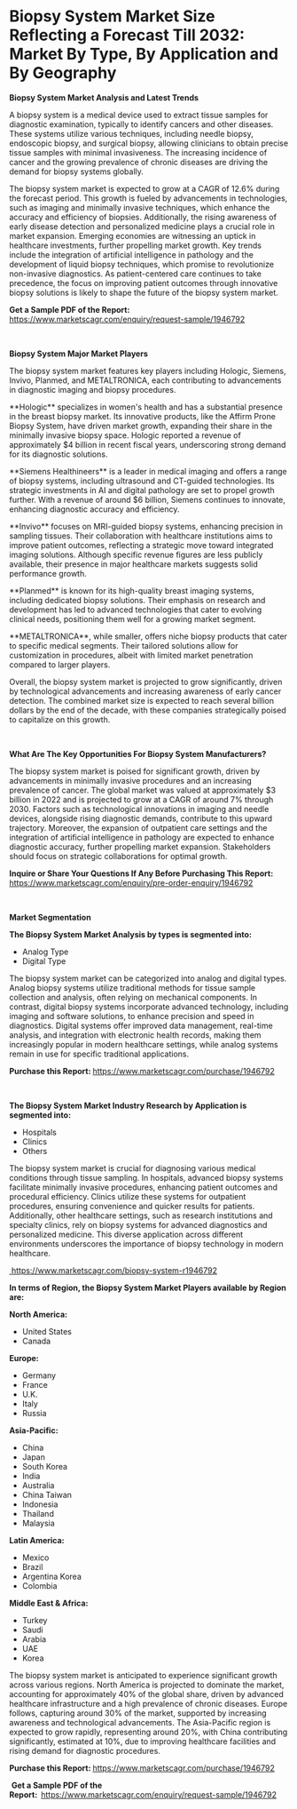 <p><h1>Biopsy System Market Size Reflecting a Forecast Till 2032: Market By Type, By Application and By Geography</h1></p><p><strong>Biopsy System Market Analysis and Latest Trends</strong></p>
<p><p>A biopsy system is a medical device used to extract tissue samples for diagnostic examination, typically to identify cancers and other diseases. These systems utilize various techniques, including needle biopsy, endoscopic biopsy, and surgical biopsy, allowing clinicians to obtain precise tissue samples with minimal invasiveness. The increasing incidence of cancer and the growing prevalence of chronic diseases are driving the demand for biopsy systems globally.</p><p>The biopsy system market is expected to grow at a CAGR of 12.6% during the forecast period. This growth is fueled by advancements in technologies, such as imaging and minimally invasive techniques, which enhance the accuracy and efficiency of biopsies. Additionally, the rising awareness of early disease detection and personalized medicine plays a crucial role in market expansion. Emerging economies are witnessing an uptick in healthcare investments, further propelling market growth. Key trends include the integration of artificial intelligence in pathology and the development of liquid biopsy techniques, which promise to revolutionize non-invasive diagnostics. As patient-centered care continues to take precedence, the focus on improving patient outcomes through innovative biopsy solutions is likely to shape the future of the biopsy system market.</p></p>
<p><strong>Get a Sample PDF of the Report:&nbsp;</strong> <a href="https://www.marketscagr.com/enquiry/request-sample/1946792?utm_campaign=3454&utm_medium=2&utm_source=Github&utm_content=ia&utm_term=13042025&utm_id=biopsy-system">https://www.marketscagr.com/enquiry/request-sample/1946792</a></p>
<p>&nbsp;</p>
<p><strong>Biopsy System Major Market Players</strong></p>
<p><p>The biopsy system market features key players including Hologic, Siemens, Invivo, Planmed, and METALTRONICA, each contributing to advancements in diagnostic imaging and biopsy procedures.</p><p>**Hologic** specializes in women's health and has a substantial presence in the breast biopsy market. Its innovative products, like the Affirm Prone Biopsy System, have driven market growth, expanding their share in the minimally invasive biopsy space. Hologic reported a revenue of approximately $4 billion in recent fiscal years, underscoring strong demand for its diagnostic solutions.</p><p>**Siemens Healthineers** is a leader in medical imaging and offers a range of biopsy systems, including ultrasound and CT-guided technologies. Its strategic investments in AI and digital pathology are set to propel growth further. With a revenue of around $6 billion, Siemens continues to innovate, enhancing diagnostic accuracy and efficiency.</p><p>**Invivo** focuses on MRI-guided biopsy systems, enhancing precision in sampling tissues. Their collaboration with healthcare institutions aims to improve patient outcomes, reflecting a strategic move toward integrated imaging solutions. Although specific revenue figures are less publicly available, their presence in major healthcare markets suggests solid performance growth.</p><p>**Planmed** is known for its high-quality breast imaging systems, including dedicated biopsy solutions. Their emphasis on research and development has led to advanced technologies that cater to evolving clinical needs, positioning them well for a growing market segment.</p><p>**METALTRONICA**, while smaller, offers niche biopsy products that cater to specific medical segments. Their tailored solutions allow for customization in procedures, albeit with limited market penetration compared to larger players.</p><p>Overall, the biopsy system market is projected to grow significantly, driven by technological advancements and increasing awareness of early cancer detection. The combined market size is expected to reach several billion dollars by the end of the decade, with these companies strategically poised to capitalize on this growth.</p></p>
<p>&nbsp;</p>
<p><strong>What Are The Key Opportunities For Biopsy System Manufacturers?</strong></p>
<p><p>The biopsy system market is poised for significant growth, driven by advancements in minimally invasive procedures and an increasing prevalence of cancer. The global market was valued at approximately $3 billion in 2022 and is projected to grow at a CAGR of around 7% through 2030. Factors such as technological innovations in imaging and needle devices, alongside rising diagnostic demands, contribute to this upward trajectory. Moreover, the expansion of outpatient care settings and the integration of artificial intelligence in pathology are expected to enhance diagnostic accuracy, further propelling market expansion. Stakeholders should focus on strategic collaborations for optimal growth.</p></p>
<p><strong>Inquire or Share Your Questions If Any Before Purchasing This Report:</strong> <a href="https://www.marketscagr.com/enquiry/pre-order-enquiry/1946792?utm_campaign=3454&utm_medium=2&utm_source=Github&utm_content=ia&utm_term=13042025&utm_id=biopsy-system">https://www.marketscagr.com/enquiry/pre-order-enquiry/1946792</a></p>
<p>&nbsp;</p>
<p><strong>Market Segmentation</strong></p>
<p><strong>The Biopsy System Market Analysis by types is segmented into:</strong></p>
<p><ul><li>Analog Type</li><li>Digital Type</li></ul></p>
<p><p>The biopsy system market can be categorized into analog and digital types. Analog biopsy systems utilize traditional methods for tissue sample collection and analysis, often relying on mechanical components. In contrast, digital biopsy systems incorporate advanced technology, including imaging and software solutions, to enhance precision and speed in diagnostics. Digital systems offer improved data management, real-time analysis, and integration with electronic health records, making them increasingly popular in modern healthcare settings, while analog systems remain in use for specific traditional applications.</p></p>
<p><strong>Purchase this Report:&nbsp;</strong><a href="https://www.marketscagr.com/purchase/1946792?utm_campaign=3454&utm_medium=2&utm_source=Github&utm_content=ia&utm_term=13042025&utm_id=biopsy-system">https://www.marketscagr.com/purchase/1946792</a></p>
<p>&nbsp;</p>
<p><strong>The Biopsy System Market Industry Research by Application is segmented into:</strong></p>
<p><ul><li>Hospitals</li><li>Clinics</li><li>Others</li></ul></p>
<p><p>The biopsy system market is crucial for diagnosing various medical conditions through tissue sampling. In hospitals, advanced biopsy systems facilitate minimally invasive procedures, enhancing patient outcomes and procedural efficiency. Clinics utilize these systems for outpatient procedures, ensuring convenience and quicker results for patients. Additionally, other healthcare settings, such as research institutions and specialty clinics, rely on biopsy systems for advanced diagnostics and personalized medicine. This diverse application across different environments underscores the importance of biopsy technology in modern healthcare.</p></p>
<p><a href="https://www.marketscagr.com/biopsy-system-r1946792?utm_campaign=3454&utm_medium=2&utm_source=Github&utm_content=ia&utm_term=13042025&utm_id=biopsy-system">&nbsp;https://www.marketscagr.com/biopsy-system-r1946792</a></p>
<p><strong>In terms of Region, the Biopsy System Market Players available by Region are:</strong></p>
<p>
    <p> <strong> North America: </strong>
        <ul>
            <li>United States</li>
            <li>Canada</li>
        </ul>
        </p> 
    <p> <strong> Europe: </strong>
        <ul>
            <li>Germany</li>
            <li>France</li>
            <li>U.K.</li>
            <li>Italy</li>
            <li>Russia</li>
        </ul>
        </p> 
    <p> <strong> Asia-Pacific: </strong>
        <ul>
            <li>China</li>
            <li>Japan</li>
            <li>South Korea</li>
            <li>India</li>
            <li>Australia</li>
            <li>China Taiwan</li>
            <li>Indonesia</li>
            <li>Thailand</li>
            <li>Malaysia</li>
        </ul>
        </p> 
    <p> <strong> Latin America: </strong>
        <ul>
            <li>Mexico</li>
            <li>Brazil</li>
            <li>Argentina Korea</li>
            <li>Colombia</li>
        </ul>
        </p> 
    <p> <strong> Middle East & Africa: </strong>
        <ul>
            <li>Turkey</li>
            <li>Saudi</li>
            <li>Arabia</li>
            <li>UAE</li>
            <li>Korea</li>
        </ul>
    </p>
    </p>
<p><p>The biopsy system market is anticipated to experience significant growth across various regions. North America is projected to dominate the market, accounting for approximately 40% of the global share, driven by advanced healthcare infrastructure and a high prevalence of chronic diseases. Europe follows, capturing around 30% of the market, supported by increasing awareness and technological advancements. The Asia-Pacific region is expected to grow rapidly, representing around 20%, with China contributing significantly, estimated at 10%, due to improving healthcare facilities and rising demand for diagnostic procedures.</p></p>
<p><strong>Purchase this Report: </strong><a href="https://www.marketscagr.com/purchase/1946792?utm_campaign=3454&utm_medium=2&utm_source=Github&utm_content=ia&utm_term=13042025&utm_id=biopsy-system">https://www.marketscagr.com/purchase/1946792</a></p>
<p>&nbsp;<strong>Get a Sample PDF of the Report:&nbsp;&nbsp;</strong><a href="https://www.marketscagr.com/enquiry/request-sample/1946792?utm_campaign=3454&utm_medium=2&utm_source=Github&utm_content=ia&utm_term=13042025&utm_id=biopsy-system">https://www.marketscagr.com/enquiry/request-sample/1946792</a></p>
<p><strong></strong></p>
<p><p></p><p></p><p></p></p>